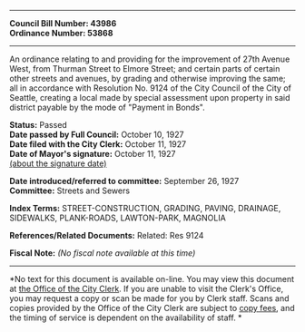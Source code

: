 * * * * *  
  
**Council Bill Number: [](#h0)[](#h2)43986**   
**Ordinance Number: 53868**  
  
* * * * *  
  
An ordinance relating to and providing for the improvement of 27th Avenue West, from Thurman Street to Elmore Street; and certain parts of certain other streets and avenues, by grading and otherwise improving the same; all in accordance with Resolution No. 9124 of the City Council of the City of Seattle, creating a local made by special assessment upon property in said district payable by the mode of "Payment in Bonds".  
  
**Status:** Passed   
**Date passed by Full Council:** October 10, 1927   
**Date filed with the City Clerk:** October 11, 1927   
**Date of Mayor's signature:** October 11, 1927   
[(about the signature date)](/~public/approvaldate.htm)   
  
  
**Date introduced/referred to committee:** September 26, 1927   
**Committee:** Streets and Sewers   
  
**Index Terms:** STREET-CONSTRUCTION, GRADING, PAVING, DRAINAGE, SIDEWALKS, PLANK-ROADS, LAWTON-PARK, MAGNOLIA  
  
**References/Related Documents:** Related: Res 9124  
  
**Fiscal Note:** *(No fiscal note available at this time)*  
  
* * * * *  
  
*No text for this document is available on-line. You may view this document at [the Office of the City Clerk](http://www.seattle.gov/leg/clerk/contactUs.htm). If you are unable to visit the Clerk's Office, you may request a copy or scan be made for you by Clerk staff. Scans and copies provided by the Office of the City Clerk are subject to [copy fees](http://clerk.seattle.gov/~public/clerkfees.htm), and the timing of service is dependent on the availability of staff. *  
  
  
